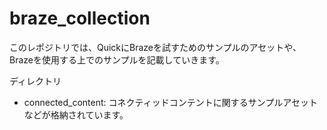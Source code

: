 # braze_collection

このレポジトリでは、QuickにBrazeを試すためのサンプルのアセットや、Brazeを使用する上でのサンプルを記載していきます。

ディレクトリ
- connected_content: コネクティッドコンテントに関するサンプルアセットなどが格納されています。


